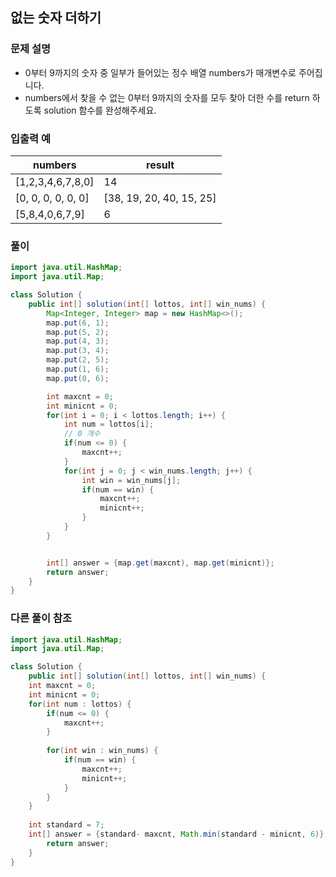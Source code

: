 ## 없는 숫자 더하기 ##

### 문제 설명 ###
  - 0부터 9까지의 숫자 중 일부가 들어있는 정수 배열 numbers가 매개변수로 주어집니다. 
  - numbers에서 찾을 수 없는 0부터 9까지의 숫자를 모두 찾아 더한 수를 return 하도록 solution 함수를 완성해주세요.

### 입출력 예 ###
numbers | result
---- | ---- 
[1,2,3,4,6,7,8,0] | 14
[0, 0, 0, 0, 0, 0] | [38, 19, 20, 40, 15, 25] | [1, 6]
[5,8,4,0,6,7,9] | 6


### 풀이 ###
````java
import java.util.HashMap;
import java.util.Map;

class Solution {
    public int[] solution(int[] lottos, int[] win_nums) {
        Map<Integer, Integer> map = new HashMap<>();
        map.put(6, 1);
        map.put(5, 2);
        map.put(4, 3);
        map.put(3, 4);
        map.put(2, 5);
        map.put(1, 6);
        map.put(0, 6);

        int maxcnt = 0;
        int minicnt = 0;
        for(int i = 0; i < lottos.length; i++) {
            int num = lottos[i];
            // 0 개수
            if(num <= 0) {
                maxcnt++;
            }
            for(int j = 0; j < win_nums.length; j++) {
                int win = win_nums[j];
                if(num == win) {
                    maxcnt++;
                    minicnt++;
                }
            }
        }


        int[] answer = {map.get(maxcnt), map.get(minicnt)};
        return answer;
    }
}
````


### 다른 풀이 참조 ###
````java
import java.util.HashMap;
import java.util.Map;

class Solution {
    public int[] solution(int[] lottos, int[] win_nums) {	
	int maxcnt = 0;
	int minicnt = 0;
	for(int num : lottos) {
		if(num <= 0) {
			maxcnt++;
		}
			
		for(int win : win_nums) {
			if(num == win) {
				maxcnt++;
				minicnt++;
			}
		}
	}
		
	int standard = 7;
	int[] answer = {standard- maxcnt, Math.min(standard - minicnt, 6)};
        return answer;
    }
}
````

